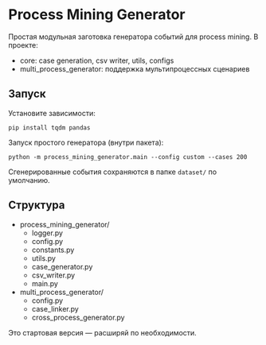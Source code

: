 # Process Mining Generator

Простая модульная заготовка генератора событий для process mining.
В проекте:
- core: case generation, csv writer, utils, configs
- multi_process_generator: поддержка мультипроцессных сценариев

## Запуск
Установите зависимости:
```
pip install tqdm pandas
```

Запуск простого генератора (внутри пакета):
```
python -m process_mining_generator.main --config custom --cases 200
```

Сгенерированные события сохраняются в папке `dataset/` по умолчанию.

## Структура
- process_mining_generator/
  - logger.py
  - config.py
  - constants.py
  - utils.py
  - case_generator.py
  - csv_writer.py
  - main.py
- multi_process_generator/
  - config.py
  - case_linker.py
  - cross_process_generator.py

Это стартовая версия — расширяй по необходимости.
